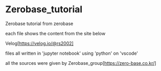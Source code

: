 # Zerobase_tutorial
Zerobase tutorial from zerobase

each file shows the content from the site below

Velog[https://velog.io/@rs2002]

files all written in 'jupyter notebook' using 'python' on 'vscode'

all the sources were given by Zerobase_group[https://zero-base.co.kr/]
